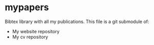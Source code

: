 # mypapers
Bibtex library with all my publications. 
This file is a git submodule of:
- My website repository 
- My cv repository

